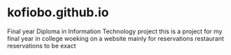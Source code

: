 # kofiobo.github.io
Final year Diploma in Information Technology project 
this is a project for my final year in college woeking on a website mainly for reservations
restaurant reservations to be exact
